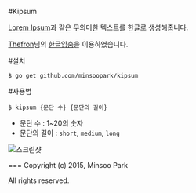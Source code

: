 #Kipsum

[Lorem Ipsum](https://ko.wikipedia.org/wiki/로렘_입숨)과 같은 무의미한 텍스트를 한글로 생성해줍니다.

[Thefron](http://thefron.me)님의 [한글입숨](http://hangul.thefron.me/)을 이용하였습니다.


#설치

```
$ go get github.com/minsoopark/kipsum
```


#사용법

```
$ kipsum {문단 수} {문단의 길이}
```

- 문단 수 : 1~20의 숫자
- 문단의 길이 : `short`, `medium`, `long`

![스크린샷](https://github.com/minsoopark/kipsum/blob/master/screenshot.png)


===
Copyright (c) 2015, Minsoo Park

All rights reserved.
